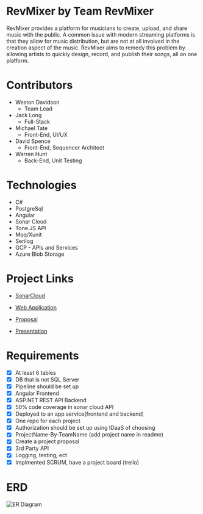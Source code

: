 # RevMixer by Team RevMixer
RevMixer provides a platform for musicians to create, upload, and share music with the public. A common issue with modern streaming platforms is that they allow for music distribution, but are not at all involved in the creation aspect of the music. RevMixer aims to remedy this problem by allowing artists to quickly design, record, and publish their songs, all on one platform.

# Contributors
- Weston Davidson
    - Team Lead
- Jack Long
    - Full-Stack
- Michael Tate
    - Front-End, UI/UX
- David Spence
    - Front-End, Sequencer Architect
- Warren Hunt
    - Back-End, Unit Testing

# Technologies
* C#
* PostgreSql
* Angular
* Sonar Cloud
* Tone.JS API
* Moq/Xunit
* Serilog
* GCP - APIs and Services
* Azure Blob Storage

# Project Links

- [SonarCloud](https://sonarcloud.io/dashboard?id=210215-USF-NET_Sequencer-By-TeamTemp)

- [Web Application](https://revmixer.azurewebsites.net/)

- [Proposal](https://github.com/210215-USF-NET/Sequencer-By-TeamTemp/blob/main/project_proposal.md)

- [Presentation](https://docs.google.com/presentation/d/1b7K_x92kA8Oxm5kve1Mz59IqpFVJnVbjrCYZ1MB8w8M/edit?ts=60662c15#slide=id.p)

# Requirements
- [X] At least 6 tables
- [X] DB that is not SQL Server
- [X] Pipeline should be set up
- [X] Angular Frontend
- [X] ASP.NET REST API Backend
- [X] 50% code coverage in sonar cloud API
- [X] Deployed to an app service(frontend and backend)
- [X] One repo for each project
- [X] Authorization should be set up using IDaaS of choosing
- [X] ProjectName-By-TeamName (add project name in readme)
- [x] Create a project proposal
- [X] 3rd Party API
- [X] Logging, testing, ect
- [X] Implmented SCRUM, have a project board (trello)

# ERD
![ER Diagram](ER.jpg)
